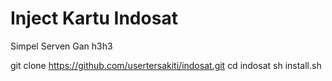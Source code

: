 # Inject Kartu Indosat
Simpel Serven Gan h3h3

git clone https://github.com/usertersakiti/indosat.git
cd indosat
sh install.sh

